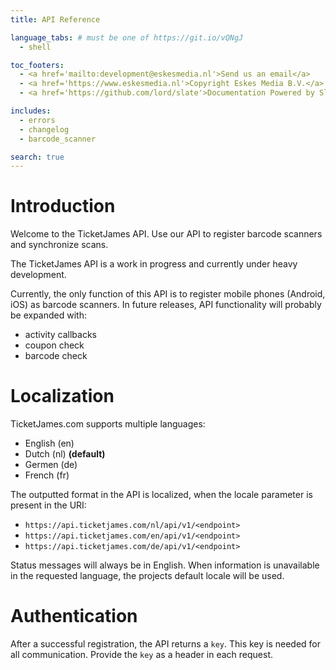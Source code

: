 ```yaml
---
title: API Reference

language_tabs: # must be one of https://git.io/vQNgJ
  - shell

toc_footers:
  - <a href='mailto:development@eskesmedia.nl'>Send us an email</a>
  - <a href='https://www.eskesmedia.nl'>Copyright Eskes Media B.V.</a>
  - <a href='https://github.com/lord/slate'>Documentation Powered by Slate</a>

includes:
  - errors
  - changelog
  - barcode_scanner

search: true
---
```


# Introduction

Welcome to the TicketJames API. Use our API to register barcode scanners and synchronize scans.

The TicketJames API is a work in progress and currently under heavy development.

Currently, the only function of this API is to register mobile phones (Android, iOS) as barcode scanners. In future releases, API functionality will probably be expanded with:

- activity callbacks
- coupon check
- barcode check


# Localization
TicketJames.com supports multiple languages:

- English (en)
- Dutch (nl) __(default)__
- Germen (de)
- French (fr)

The outputted format in the API is localized, when the locale parameter is present in the URI: 

- `https://api.ticketjames.com/nl/api/v1/<endpoint>`
- `https://api.ticketjames.com/en/api/v1/<endpoint>`
- `https://api.ticketjames.com/de/api/v1/<endpoint>`

<aside class="notice">
Status messages will always be in English. When information is unavailable in the requested language, the projects default locale will be used.
</aside>


# Authentication
After a successful registration, the API returns a `key`. This key is needed for all communication. Provide the `key` as a header in each request.

